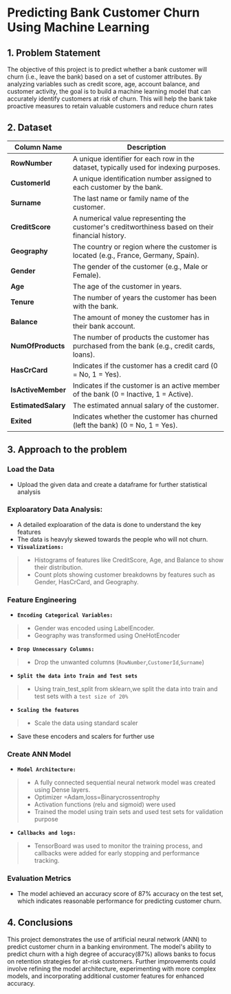 # Predicting Bank Customer Churn Using Machine Learning

## 1. Problem Statement
The objective of this project is to predict whether a bank customer will churn (i.e., leave the bank) based on a set of customer attributes. By analyzing variables such as credit score, age, account balance, and customer activity, the goal is to build a machine learning model that can accurately identify customers at risk of churn. This will help the bank take proactive measures to retain valuable customers and reduce churn rates

## 2. Dataset

| **Column Name**     | **Description**                                                                                  |
|---------------------|--------------------------------------------------------------------------------------------------|
| **RowNumber**        | A unique identifier for each row in the dataset, typically used for indexing purposes.            |
| **CustomerId**       | A unique identification number assigned to each customer by the bank.                            |
| **Surname**          | The last name or family name of the customer.                                                    |
| **CreditScore**      | A numerical value representing the customer's creditworthiness based on their financial history.  |
| **Geography**        | The country or region where the customer is located (e.g., France, Germany, Spain).              |
| **Gender**           | The gender of the customer (e.g., Male or Female).                                               |
| **Age**              | The age of the customer in years.                                                                |
| **Tenure**           | The number of years the customer has been with the bank.                                         |
| **Balance**          | The amount of money the customer has in their bank account.                                       |
| **NumOfProducts**    | The number of products the customer has purchased from the bank (e.g., credit cards, loans).     |
| **HasCrCard**        | Indicates if the customer has a credit card (0 = No, 1 = Yes).                                   |
| **IsActiveMember**   | Indicates if the customer is an active member of the bank (0 = Inactive, 1 = Active).            |
| **EstimatedSalary**  | The estimated annual salary of the customer.                                                     |
| **Exited**           | Indicates whether the customer has churned (left the bank) (0 = No, 1 = Yes).                    |

## 3. Approach to the problem

### Load the Data
* Upload the given data and create a dataframe for further statistical analysis

### Exploaratory Data Analysis:
* A detailed exploaration of the data is done to understand the key features
* The data is heavyly skewed towards the people who will not churn.
* **`Visualizations:`**
> * Histograms of features like CreditScore, Age, and Balance to show their distribution.
> * Count plots showing customer breakdowns by features such as Gender, HasCrCard, and Geography.

### Feature Engineering
* **`Encoding Categorical Variables:`**
> *  Gender was encoded using LabelEncoder.
> *  Geography was transformed using OneHotEncoder
* **`Drop Unnecessary Columns:`**
> *  Drop the unwanted columns (`RowNumber`,`CustomerId`,`Surname`)
* **`Split the data into Train and Test sets`**
> * Using train_test_split from sklearn,we split the data into train and test sets with a `test size of 20%`
* **`Scaling the features`**
> *  Scale the data using standard scaler
* Save these encoders and scalers for further use

### Create ANN Model
* **`Model Architecture:`**
> * A fully connected sequential neural network model was created using Dense layers.
> * Optimizer =Adam,loss=Binarycrossentrophy
> * Activation functions (relu and sigmoid) were used
> * Trained the model using train sets and used test sets for validation purpose
* **`Callbacks and logs:`**
> * TensorBoard was used to monitor the training process, and callbacks were added for early stopping and performance tracking.

### Evaluation Metrics
* The model achieved an accuracy score of 87% accuracy on the test set, which indicates reasonable performance for predicting customer churn.

  
## 4. Conclusions
This project demonstrates the use of  artificial neural network (ANN)  to predict customer churn in a banking environment. The model's ability to predict churn with a high degree of accuracy(87%) allows banks to focus on retention strategies for at-risk customers. Further improvements could involve refining the model architecture, experimenting with more complex models, and incorporating additional customer features for enhanced accuracy.


